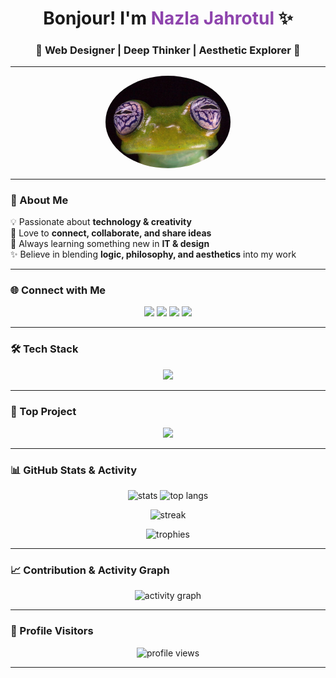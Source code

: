 <!-- Greeting -->
<h1 align="center">Bonjour! I'm <span style="color:#8e44ad;">Nazla Jahrotul</span> ✨</h1>
<h3 align="center">🌸 Web Designer | Deep Thinker | Aesthetic Explorer 🌸</h3>

---

<!-- Profile Picture -->
<p align="center">
  <img src="nazlajahrotul.jpg" alt="Nazla Jahrotul" width="200" style="border-radius:50%">
</p>

---

### 🌸 About Me  
💡 Passionate about **technology & creativity**  
🤝 Love to **connect, collaborate, and share ideas**  
🌱 Always learning something new in **IT & design**  
✨ Believe in blending **logic, philosophy, and aesthetics** into my work  

---

### 🌐 Connect with Me  
<p align="center">
  <a href="https://youtube.com/@airthuries"><img src="https://img.shields.io/badge/YouTube-FF0000?logo=youtube&logoColor=white" /></a>
  <a href="https://facebook.com/airthries"><img src="https://img.shields.io/badge/Facebook-1877F2?logo=facebook&logoColor=white" /></a>
  <a href="https://tiktok.com/@airthuries"><img src="https://img.shields.io/badge/TikTok-000000?logo=tiktok&logoColor=white" /></a>
  <a href="https://instagram.com/eirthuoo"><img src="https://img.shields.io/badge/Instagram-E4405F?logo=instagram&logoColor=white" /></a>
</p>

---

### 🛠 Tech Stack  
<p align="center">
  <img src="https://skillicons.dev/icons?i=html,css,js,react,tailwind,figma,github,git,vscode" />
</p>

---

### 🚀 Top Project  
<p align="center">
  <a href="https://github.com/nazlajahrotul">
    <img src="https://github-readme-stats.vercel.app/api/pin/?username=nazlajahrotul&repo=nazlajahrotul&theme=tokyonight" />
  </a>
</p>

---

### 📊 GitHub Stats & Activity  
<p align="center">
  <img src="https://github-readme-stats.vercel.app/api?username=nazlajahrotul&show_icons=true&theme=tokyonight" alt="stats" />
  <img src="https://github-readme-stats.vercel.app/api/top-langs/?username=nazlajahrotul&layout=compact&theme=tokyonight" alt="top langs" />
</p>

<p align="center">
  <img src="https://github-readme-streak-stats.herokuapp.com/?user=nazlajahrotul&theme=tokyonight" alt="streak" />
</p>

<p align="center">
  <img src="https://github-profile-trophy.vercel.app/?username=nazlajahrotul&theme=tokyonight&row=1&column=6" alt="trophies" />
</p>

---

### 📈 Contribution & Activity Graph  
<p align="center">
  <img src="https://github-readme-activity-graph.vercel.app/graph?username=nazlajahrotul&theme=tokyo-night" alt="activity graph" />
</p>

---

### 👀 Profile Visitors  
<p align="center">
  <img src="https://komarev.com/ghpvc/?username=nazlajahrotul&color=blueviolet&style=flat-square" alt="profile views" />
</p>

---
